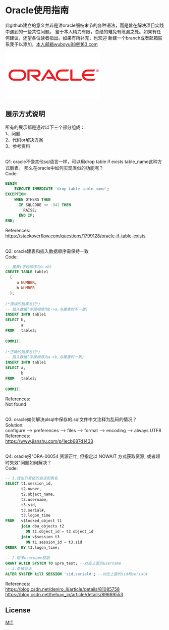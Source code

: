 # Oracle使用指南

此github建立的意义并非是讲oracle细枝末节的各种语法，而是旨在解决项目实践中遇到的一些共性问题。
鉴于本人精力有限，总结的难免有纰漏之处。如果有任何建议，还望各位读者指出。如果有所补充，也欢迎
新建一个branch或者邮箱联系我予以添加。本人邮箱wuboyu88@163.com

![oracle_logo](./image/oracle_logo.png)

## 展示方式说明
所有的展示都是通过以下三个部分组成：<br />
   1、问题 <br />
   2、代码or解决方案 <br />
   3、参考资料 <br />
   
##
Q1: oracle不像其他sql语言一样，可以用drop table if exists table_name这种方式删表。
那么在oracle中如何实现类似的功能呢？<br />
Code:
```sql
BEGIN
    EXECUTE IMMEDIATE 'drop table table_name';
EXCEPTION
    WHEN OTHERS THEN
      IF SQLCODE <> -942 THEN
        RAISE;
      END IF;
END; 
```
References:<br />
https://stackoverflow.com/questions/1799128/oracle-if-table-exists

##
Q2: oracle建表和插入数据顺序需保持一致<br />
Code:
```sql
-- 建表(字段顺序为a->b)
CREATE TABLE table1
  (
     a NUMBER,
     b NUMBER
  );

/*错误的插表方式*/
-- 插入数据(字段顺序为b->a,与建表时不一致)
INSERT INTO table1
SELECT b,
       a
FROM   table2;

COMMIT;

/*正确的插表方式*/
-- 插入数据(字段顺序为a->b,与建表时一致)
INSERT INTO table1
SELECT a,
       b
FROM   table2;

COMMIT;    
```
References:<br />
Not found

##
Q3: oracle如何解决plsql中保存的.sql文件中文注释为乱码的情况？<br />
Solution:<br />
configure --> preferences --> files --> format --> encoding --> always UTF8<br />
References:<br />
https://www.jianshu.com/p/1ecb687d1433

##
Q4: oracle报"ORA-00054 资源正忙, 但指定以 NOWAIT 方式获取资源, 或者超时失效"问题如何解决？<br />
Code:
```sql
-- 1.找出引发锁的会话和表名 
SELECT t1.session_id, 
       t2.owner, 
       t2.object_name, 
       t3.username, 
       t3.sid, 
       t3.serial#, 
       t3.logon_time 
FROM   v$locked_object t1 
       join dba_objects t2 
         ON t1.object_id = t2.object_id 
       join v$session t3 
         ON t1.session_id = t3.sid 
ORDER  BY t3.logon_time; 

-- 2.赋予username权限 
GRANT ALTER SYSTEM TO upro_test; --对应上面的username 
-- 3.杀掉会话 
ALTER SYSTEM kill SESSION 'sid,serial#'; --对应上面的sid和serial# 
```
References:<br />
https://blog.csdn.net/deniro_li/article/details/81085758
https://blog.csdn.net/hehuyi_in/article/details/89669553

## License
[MIT](https://choosealicense.com/licenses/mit/)